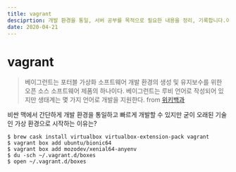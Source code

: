 ```yaml
---
title: vagrant
desciprtion: 개발 환경을 통일, 서버 공부를 목적으로 필요한 내용을 정리, 기록합니다.이 문서는 2020-04-21 팀두루미 PHP DEV DAY에 작성했습니다.
date: 2020-04-21
---
```


# vagrant

> 베이그런트는 포터블 가상화 소프트웨어 개발 환경의 생성 및 유지보수를 위한 오픈 소스 소프트웨어 제품의 하나이다. 베이그런트는 루비 언어로 작성되어 있지만 생태계는 몇 가지 언어로 개발을 지원한다. from [위키백과](https://ko.wikipedia.org/wiki/%EB%B2%A0%EC%9D%B4%EA%B7%B8%EB%9F%B0%ED%8A%B8_(%EC%86%8C%ED%94%84%ED%8A%B8%EC%9B%A8%EC%96%B4))

비싼 맥에서 간단하게 개발 환경을 통일하고 빠르게 개발할 수 있지만 굳이 오래된 기술인 가상 환경으로 시작하는 이유는?

```
$ brew cask install virtualbox virtualbox-extension-pack vagrant
$ vagrant box add ubuntu/bionic64
$ vagrant box add mozodev/xenial64-anyenv
$ du -sch ~/.vagrant.d/boxes
$ open ~/.vagrant.d/boxes
```
